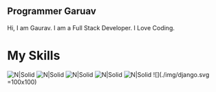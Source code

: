 ## Programmer Garuav
Hi, I am Gaurav.
I am a Full Stack Developer.
I Love Coding.
# My Skills
![N|Solid](https://programmergaurav.me/img/html-5.svg) ![N|Solid](https://programmergaurav.me/img/css3.svg) ![N|Solid](https://programmergaurav.me/img/js.svg) ![N|Solid](https://programmergaurav.me/img/bootstrap.svg) ![N|Solid](https://programmergaurav.me/img/jquery.svg ) ![](./img/django.svg =100x100)